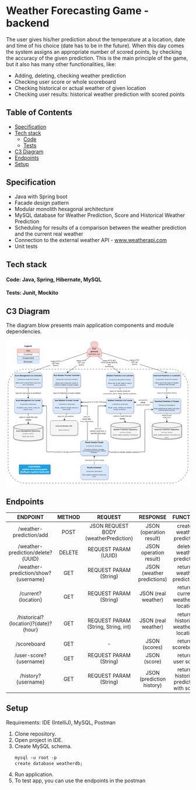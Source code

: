 # Weather Forecasting Game - backend

The user gives his/her prediction about the temperature at a location, date and time of his choice (date has to be in
the future). When this day comes the system assigns an appropriate number of scored points, by checking the accuracy of
the given prediction. This is the main principle of the game, but it also has many other functionalities, like:

- Adding, deleting, checking weather prediction
- Checking user score or whole scoreboard
- Checking historical or actual weather of given location
- Checking user results: historical weather prediction with scored points

## Table of Contents

- [Specification](#specification)
- [Tech stack](#tech-stack)
    - [Code](#code)
    - [Tests](#tests)
- [C3 Diagram](#c3-Diagram)
- [Endpoints](#endpoints)
- [Setup](#setup)

## Specification

- Java with Spring boot
- Facade design pattern
- Modular monolith hexagonal architecture
- MySQL database for Weather Prediction, Score and Historical Weather Prediction
- Scheduling for results of a comparison between the weather prediction and the current real weather
- Connection to the external weather API - www.weatherapi.com
- Unit tests

## Tech stack

#### Code: Java, Spring, Hibernate, MySQL

#### Tests: Junit, Mockito

## C3 Diagram

The diagram blow presents main application components and module dependencies.

![Architecture_v6.png](architecture%2FArchitecture_v6.png)

## Endpoints

|               ENDPOINT               | METHOD |                REQUEST                |          RESPONSE          |                 FUNCTION                 |
|:------------------------------------:|:------:|:-------------------------------------:|:--------------------------:|:----------------------------------------:|
|       /weather-prediction/add        |  POST  | JSON REQUEST BODY (weatherPrediction) |  JSON (operation result)   |        creates weather prediction        |
|  /weather-prediction/delete?{UUID}   | DELETE |         REQUEST PARAM (UUID)          |   JSON operation result)   |        deletes weather prediction        |
| /weather-prediction/show?{username}  |  GET   |        REQUEST PARAM (String)         | JSON (weather predictions) |       returns weather predictions        |
|         /current?{location}          |  GET   |        REQUEST PARAM (String)         |    JSON (real weather)     |   returns current weather of location    |
| /historical?{location}?{date}?{hour} |  GET   |  REQUEST PARAM (String, String, int)  |    JSON (real weather)     |  returns historical weather of location  |
|             /scoreboard              |  GET   |                   -                   |       JSON (scores)        |            returns scoreboard            |
|        /user-score?{username}        |  GET   |        REQUEST PARAM (String)         |        JSON (score)        |            returns user score            |
|         /history?{username}          |  GET   |        REQUEST PARAM (String)         | JSON (prediction history)  | returns historical prediction with score |

## Setup

Requirements: IDE (IntelliJ), MySQL, Postman

1. Clone repository.
2. Open project in IDE.
3. Create MySQL schema.
    ```
    mysql -u root -p
    create database weatherdb;
    ```
4. Run application.
5. To test app, you can use the endpoints in the postman
